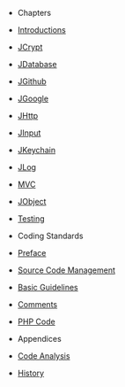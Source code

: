 - Chapters
- [Introductions](chapters/introduction.md)
- [JCrypt](chapters/packages/crypt.md)
- [JDatabase](chapters/packages/database.md)
- [JGithub](chapters/packages/github.md)
- [JGoogle](chapters/packages/google.md)
- [JHttp](chapters/packages/http.md)
- [JInput](chapters/packages/input.md)
- [JKeychain](chapters/packages/keychain.md)
- [JLog](chapters/packages/log.md)
- [MVC](chapters/packages/mvc.md)
- [JObject](chapters/packages/object.md)
- [Testing](chapters/testing.md)

- Coding Standards
- [Preface](coding-standards/preface.md)
- [Source Code Management](coding-standards/chapters/source-code-management.md)
- [Basic Guidelines](coding-standards/chapters/basic-guidelines.md)
- [Comments](coding-standards/chapters/comments.md)
- [PHP Code](coding-standards/chapters/php.md)

- Appendices
- [Code Analysis](appendices/analysis.md)
- [History](appendices/history.md)
